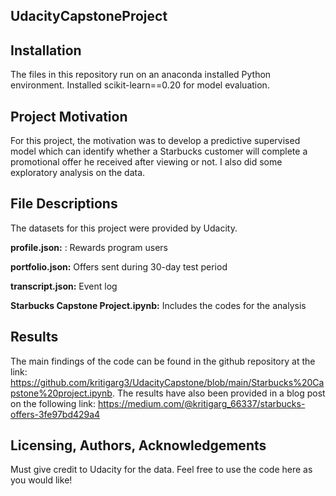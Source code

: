 ## UdacityCapstoneProject


## **Installation**

The files in this repository run on an anaconda installed Python environment. Installed scikit-learn==0.20 for model evaluation.

## **Project Motivation**

For this project, the motivation was to develop a predictive supervised model which can identify whether a Starbucks customer will complete a promotional offer he received after viewing or not. I also did some exploratory analysis on the data.

## **File Descriptions**

The datasets for this project were provided by Udacity.

**profile.json:** : Rewards program users

**portfolio.json:** Offers sent during 30-day test period

**transcript.json:** Event log

**Starbucks Capstone Project.ipynb:** Includes the codes for the analysis

## **Results**

The main findings of the code can be found in the github repository at the link: https://github.com/kritigarg3/UdacityCapstone/blob/main/Starbucks%20Capstone%20project.ipynb. The results have also been provided in a blog post on the following link: https://medium.com/@kritigarg_66337/starbucks-offers-3fe97bd429a4

## **Licensing, Authors, Acknowledgements**

Must give credit to Udacity for the data. Feel free to use the code here as you would like!
